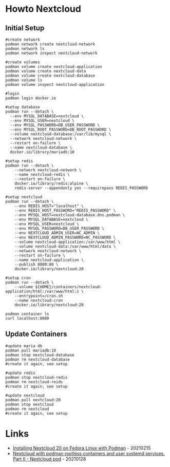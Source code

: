 # Howto Nextcloud

## Initial Setup

```
#create network
podman network create nextcloud-network
podman network ls
podman network inspect nextcloud-network

#create volumes
podman volume create nextcloud-application
podman volume create nextcloud-data
podman volume create nextcloud-database
podman volume ls
podman volume inspect nextcloud-application

#login
podman login docker.io

#setup database
podman run --detach \
  --env MYSQL_DATABASE=nextcloud \
  --env MYSQL_USER=nextcloud \
  --env MYSQL_PASSWORD=DB_USER_PASSWORD \
  --env MYSQL_ROOT_PASSWORD=DB_ROOT_PASSWORD \
  --volume nextcloud-database:/var/lib/mysql \
  --network nextcloud-network \
  --restart on-failure \
  --name nextcloud-database \
  docker.io/library/mariadb:10

#setup redis
podman run --detach \
    --network nextcloud-network \
    --name nextcloud-redis \
    --restart on-failure \
    docker.io/library/redis:alpine \
    redis-server --appendonly yes --requirepass REDIS_PASSWORD

#setup nextcloud
podman run --detach \
    --env REDIS_HOST="localhost" \
    --env REDIS_HOST_PASSWORD="REDIS_PASSWORD" \
    --env MYSQL_HOST=nextcloud-database.dns.podman \
    --env MYSQL_DATABASE=nextcloud \
    --env MYSQL_USER=nextcloud \
    --env MYSQL_PASSWORD=DB_USER_PASSWORD \
    --env NEXTCLOUD_ADMIN_USER=NC_ADMIN \
    --env NEXTCLOUD_ADMIN_PASSWORD=NC_PASSWORD \
    --volume nextcloud-application:/var/www/html \
    --volume nextcloud-data:/var/www/html/data \
    --network nextcloud-network \
    --restart on-failure \
    --name nextcloud-application \
    --publish 8080:80 \
    docker.io/library/nextcloud:20

#setup cron
podman run --detach \
    --volume ${HOME}/containers/nextcloud-application/html:/var/www/html:z \
    --entrypoint=/cron.sh
    --name nextcloud-cron
    docker.io/library/nextcloud:20

podman container ls
curl localhost:8080
```

## Update Containers

```
#update maria db
podman pull mariadb:10
podman stop nextcloud-database
podman rm nextcloud-database
#create it again, see setup

#update redis
podman stop nextcloud-redis
podman rm nextcloud-reids
#create it again, see setup

#update nextcloud
podman pull nextcloud:20
podman stop nextcloud
podman rm nextcloud
#create it again, see setup
```

# Links

* [Installing Nextcloud 20 on Fedora Linux with Podman](https://fedoramagazine.org/nextcloud-20-on-fedora-linux-with-podman/) - 20210215
* [Nextcloud with podman rootless containers and user systemd services. Part II - Nextcloud pod](https://www.underkube.com/posts/2021-01-28-nextcloud-podman-rootless-systemd-part-ii-nextcloud-pod/) - 20210128
